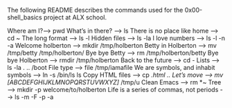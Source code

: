 The following README describes the commands used for the 0x00-shell_basics project at ALX school.

Where am I?--> pwd
What’s in there? --> ls
There is no place like home --> cd ~
The long format --> ls -l
Hidden files --> ls -la
I love numbers --> ls -l -n -a
Welcome holberton --> mkdir /tmp/holberton
Betty in Holberton --> mv /tmp/betty /tmp/holberton/
Bye bye Betty --> rm /tmp/holberton/betty
Bye bye Holberton --> rmdir /tmp/holberton
Back to the future --> cd -
Lists --> ls -la . .. /boot
File type --> file /tmp/iamafile
We are symbols, and inhabit symbols --> ln -s /bin/ls ls
Copy HTML files --> cp *.html ..
Let’s move --> mv [ABCDEFGHIJKLMNOPQRSTUVWXYZ]* /tmp/u
Clean Emacs --> rm *~
Tree --> mkdir -p welcome/to/holberton
Life is a series of commas, not periods --> ls -m -F -p -a
